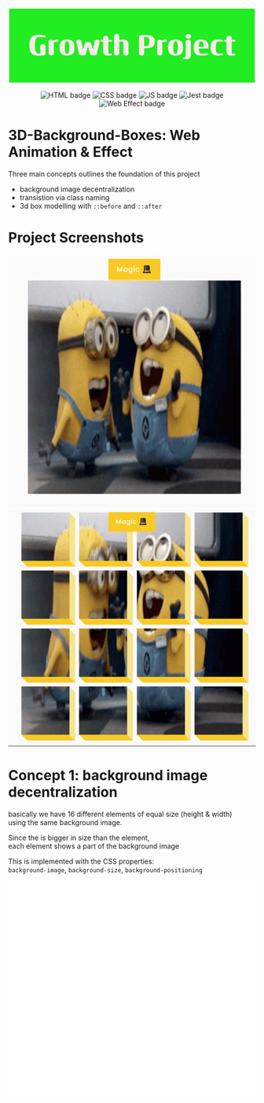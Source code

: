 

<p align="center">
  <img src="./ReadMe-Images/Growth_Project%20(1).png">
</p>
<p align="center">
  <img src="https://img.shields.io/badge/HTML-E34F26.svg" alt="HTML badge" style="height: 25px;">
  <img src="https://img.shields.io/badge/CSS-1572B6.svg" alt="CSS badge" style="height: 25px;"> 
  <img src="https://img.shields.io/badge/JS-F7DF1E.svg" alt="JS badge" style="height: 25px;">
  <img src="https://img.shields.io/badge/Jest-C21325.svg" alt="Jest badge" style="height: 25px;">
  <img src="https://img.shields.io/badge/Web Effect-4AB2B4.svg" alt="Web Effect badge" style="height: 25px;">
</p>

  
# 3D-Background-Boxes: Web Animation &amp; Effect
  Three main concepts outlines the foundation of this project
  - background image decentralization
  - transistion via class naming
  - 3d box modelling with `::before` and `::after`


# Project Screenshots
<p align="center">
  <img src="./ReadMe-Images/project-screeshot1.jpg">
  <img src="./ReadMe-Images/project-screenshot3.jpg">
</p>

  
  
# Concept 1: background image decentralization
  basically we have 16 different elements of equal size (height & width)<br />
  using the same background image.
  
  Since the is bigger in size than the element,<br />
  each element shows a part of the background image
  
  This is implemented with the CSS properties:<br />
  `background-image`, `background-size`, `background-positioning`
  
  <img src="./ReadMe-Images/concept1-image1.svg">
  <img src="./ReadMe-Images/concept1-image2.svg" style="width:600px; height:auto">


